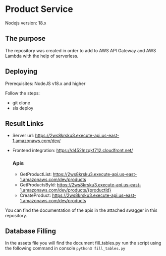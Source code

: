 # Product Service

Nodejs version: 18.x

## The purpose

The repository was created in order to add to AWS API Gateway and AWS Lambda with the help of serverless.

## Deploying

Prerequisites: NodeJS v18.x and higher

Follow the steps:

- git clone
- sls deploy

## Result Links
  - Server url: https://2ws8krsku3.execute-api.us-east-1.amazonaws.com/dev/
  - Frontend integration: https://d452lnzqkf712.cloudfront.net/
    
    ### Apis
    - GetProductList: https://2ws8krsku3.execute-api.us-east-1.amazonaws.com/dev/products
    - GetProductsById: https://2ws8krsku3.execute-api.us-east-1.amazonaws.com/dev/products/{productId}
    - CreateProduct: https://2ws8krsku3.execute-api.us-east-1.amazonaws.com/dev/products

You can find the documentation of the apis in the attached swagger in this repository.

## Database Filling
In the assets file you will find the document fill_tables.py run the script using the following command in console `python3 fill_tables.py`